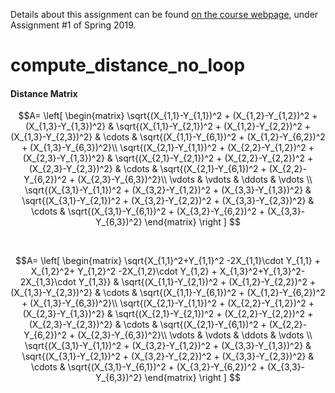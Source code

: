Details about this assignment can be found [on the course webpage](http://cs231n.github.io/), under Assignment #1 of Spring 2019.

# compute_distance_no_loop

#### Distance Matrix

$$A=
\left[
 \begin{matrix}
   \sqrt{(X_{1,1}-Y_{1,1})^2 + (X_{1,2}-Y_{1,2})^2 + (X_{1,3}-Y_{1,3})^2} & \sqrt{(X_{1,1}-Y_{2,1})^2 + (X_{1,2}-Y_{2,2})^2 + (X_{1,3}-Y_{2,3})^2} & \cdots & \sqrt{(X_{1,1}-Y_{6,1})^2 + (X_{1,2}-Y_{6,2})^2 + (X_{1,3}-Y_{6,3})^2}\\
   \sqrt{(X_{2,1}-Y_{1,1})^2 + (X_{2,2}-Y_{1,2})^2 + (X_{2,3}-Y_{1,3})^2} & \sqrt{(X_{2,1}-Y_{2,1})^2 + (X_{2,2}-Y_{2,2})^2 + (X_{2,3}-Y_{2,3})^2} & \cdots & \sqrt{(X_{2,1}-Y_{6,1})^2 + (X_{2,2}-Y_{6,2})^2 + (X_{2,3}-Y_{6,3})^2}\\
   \vdots & \vdots & \ddots & \vdots \\
   \sqrt{(X_{3,1}-Y_{1,1})^2 + (X_{3,2}-Y_{1,2})^2 + (X_{3,3}-Y_{1,3})^2} & \sqrt{(X_{3,1}-Y_{2,1})^2 + (X_{3,2}-Y_{2,2})^2 + (X_{3,3}-Y_{2,3})^2} & \cdots & \sqrt{(X_{3,1}-Y_{6,1})^2 + (X_{3,2}-Y_{6,2})^2 + (X_{3,3}-Y_{6,3})^2}
  \end{matrix}
\right ]
$$

<br/>

$$A=
\left[
 \begin{matrix}
   \sqrt{X_{1,1}^2+Y_{1,1}^2 -2X_{1,1}\cdot Y_{1,1} + X_{1,2}^2+ Y_{1,2}^2 -2X_{1,2}\cdot Y_{1,2} + X_{1,3}^2+Y_{1,3}^2-2X_{1,3}\cdot Y_{1,3}} 
   & \sqrt{(X_{1,1}-Y_{2,1})^2 + (X_{1,2}-Y_{2,2})^2 + (X_{1,3}-Y_{2,3})^2} & \cdots & \sqrt{(X_{1,1}-Y_{6,1})^2 + (X_{1,2}-Y_{6,2})^2 + (X_{1,3}-Y_{6,3})^2}\\
   \sqrt{(X_{2,1}-Y_{1,1})^2 + (X_{2,2}-Y_{1,2})^2 + (X_{2,3}-Y_{1,3})^2} & \sqrt{(X_{2,1}-Y_{2,1})^2 + (X_{2,2}-Y_{2,2})^2 + (X_{2,3}-Y_{2,3})^2} & \cdots & \sqrt{(X_{2,1}-Y_{6,1})^2 + (X_{2,2}-Y_{6,2})^2 + (X_{2,3}-Y_{6,3})^2}\\
   \vdots & \vdots & \ddots & \vdots \\
   \sqrt{(X_{3,1}-Y_{1,1})^2 + (X_{3,2}-Y_{1,2})^2 + (X_{3,3}-Y_{1,3})^2} & \sqrt{(X_{3,1}-Y_{2,1})^2 + (X_{3,2}-Y_{2,2})^2 + (X_{3,3}-Y_{2,3})^2} & \cdots & \sqrt{(X_{3,1}-Y_{6,1})^2 + (X_{3,2}-Y_{6,2})^2 + (X_{3,3}-Y_{6,3})^2}
  \end{matrix} 
\right ]
$$ 